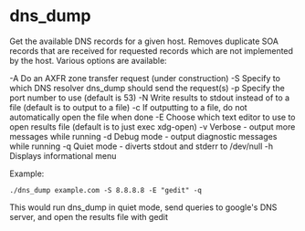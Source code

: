 # dns_dump

Get the available DNS records for a given host. Removes duplicate SOA records that are received for requested records which are
not implemented by the host. Various options are available:

-A    Do an AXFR zone transfer request (under construction)
-S    Specify to which DNS resolver dns_dump should send the request(s)
-p    Specify the port number to use (default is 53)
-N    Write results to stdout instead of to a file (default is to output to a file)
-c    If outputting to a file, do not automatically open the file when done
-E    Choose which text editor to use to open results file (default is to just exec xdg-open)
-v    Verbose - output more messages while running
-d    Debug mode - output diagnostic messages while running
-q    Quiet mode - diverts stdout and stderr to /dev/null
-h    Displays informational menu

Example:

```
./dns_dump example.com -S 8.8.8.8 -E "gedit" -q
```

This would run dns_dump in quiet mode, send queries to google's DNS server, and open the results file with gedit
